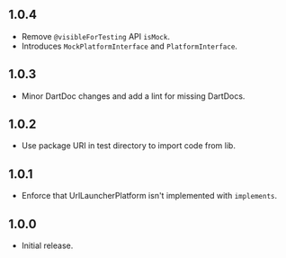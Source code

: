 ## 1.0.4

* Remove `@visibleForTesting` API `isMock`.
* Introduces `MockPlatformInterface` and `PlatformInterface`.

## 1.0.3

* Minor DartDoc changes and add a lint for missing DartDocs.

## 1.0.2

* Use package URI in test directory to import code from lib.

## 1.0.1

* Enforce that UrlLauncherPlatform isn't implemented with `implements`.

## 1.0.0

* Initial release.
